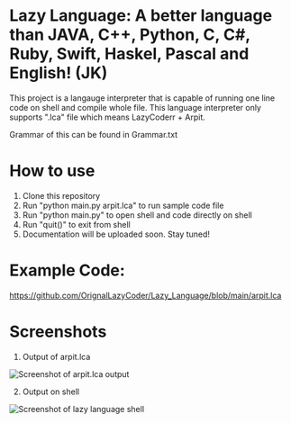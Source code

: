 # Lazy Language: A better language than JAVA, C++, Python, C, C#, Ruby, Swift, Haskel, Pascal and English! (JK)

This project is a langauge interpreter that is capable of running one line code on shell and compile whole file.
This language interpreter only supports ".lca" file which means LazyCoderr + Arpit.

Grammar of this can be found in Grammar.txt

# How to use
1. Clone this repository
2. Run "python main.py arpit.lca" to run sample code file
3. Run "python main.py" to open shell and code directly on shell
4. Run "quit()" to exit from shell
4. Documentation will be uploaded soon. Stay tuned!

# Example Code: 
https://github.com/OrignalLazyCoder/Lazy_Language/blob/main/arpit.lca

# Screenshots
1. Output of arpit.lca

![Screenshot of arpit.lca output](https://github.com/OrignalLazyCoder/Lazy_Language/blob/main/screenshots/arpit%20execution.png)

2. Output on shell

![Screenshot of lazy language shell](https://github.com/OrignalLazyCoder/Lazy_Language/blob/main/screenshots/shell.png)
